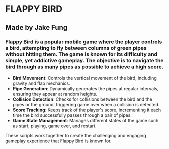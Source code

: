 # FLAPPY BIRD

## Made by Jake Fung

### Flappy Bird is a popular mobile game where the player controls a bird, attempting to fly between columns of green pipes without hitting them. The game is known for its difficulty and simple, yet addictive gameplay. The objective is to navigate the bird through as many pipes as possible to achieve a high score.

- **Bird Movement**: Controls the vertical movement of the bird, including gravity and flap mechanics.
- **Pipe Generation**: Dynamically generates the pipes at regular intervals, ensuring they appear at random heights.
- **Collision Detection**: Checks for collisions between the bird and the pipes or the ground, triggering game over when a collision is detected.
- **Score Tracking**: Keeps track of the player's score, incrementing it each time the bird successfully passes through a pair of pipes.
- **Game State Management**: Manages different states of the game such as start, playing, game over, and restart.

These scripts work together to create the challenging and engaging gameplay experience that Flappy Bird is known for.
